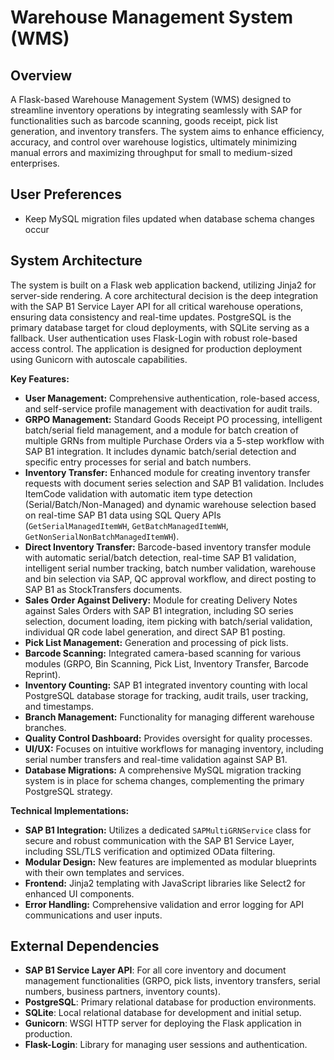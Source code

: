 # Warehouse Management System (WMS)

## Overview
A Flask-based Warehouse Management System (WMS) designed to streamline inventory operations by integrating seamlessly with SAP for functionalities such as barcode scanning, goods receipt, pick list generation, and inventory transfers. The system aims to enhance efficiency, accuracy, and control over warehouse logistics, ultimately minimizing manual errors and maximizing throughput for small to medium-sized enterprises.

## User Preferences
*   Keep MySQL migration files updated when database schema changes occur

## System Architecture
The system is built on a Flask web application backend, utilizing Jinja2 for server-side rendering. A core architectural decision is the deep integration with the SAP B1 Service Layer API for all critical warehouse operations, ensuring data consistency and real-time updates. PostgreSQL is the primary database target for cloud deployments, with SQLite serving as a fallback. User authentication uses Flask-Login with robust role-based access control. The application is designed for production deployment using Gunicorn with autoscale capabilities.

**Key Features:**
*   **User Management:** Comprehensive authentication, role-based access, and self-service profile management with deactivation for audit trails.
*   **GRPO Management:** Standard Goods Receipt PO processing, intelligent batch/serial field management, and a module for batch creation of multiple GRNs from multiple Purchase Orders via a 5-step workflow with SAP B1 integration. It includes dynamic batch/serial detection and specific entry processes for serial and batch numbers.
*   **Inventory Transfer:** Enhanced module for creating inventory transfer requests with document series selection and SAP B1 validation. Includes ItemCode validation with automatic item type detection (Serial/Batch/Non-Managed) and dynamic warehouse selection based on real-time SAP B1 data using SQL Query APIs (`GetSerialManagedItemWH`, `GetBatchManagedItemWH`, `GetNonSerialNonBatchManagedItemWH`).
*   **Direct Inventory Transfer:** Barcode-based inventory transfer module with automatic serial/batch detection, real-time SAP B1 validation, intelligent serial number tracking, batch number validation, warehouse and bin selection via SAP, QC approval workflow, and direct posting to SAP B1 as StockTransfers documents.
*   **Sales Order Against Delivery:** Module for creating Delivery Notes against Sales Orders with SAP B1 integration, including SO series selection, document loading, item picking with batch/serial validation, individual QR code label generation, and direct SAP B1 posting.
*   **Pick List Management:** Generation and processing of pick lists.
*   **Barcode Scanning:** Integrated camera-based scanning for various modules (GRPO, Bin Scanning, Pick List, Inventory Transfer, Barcode Reprint).
*   **Inventory Counting:** SAP B1 integrated inventory counting with local PostgreSQL database storage for tracking, audit trails, user tracking, and timestamps.
*   **Branch Management:** Functionality for managing different warehouse branches.
*   **Quality Control Dashboard:** Provides oversight for quality processes.
*   **UI/UX:** Focuses on intuitive workflows for managing inventory, including serial number transfers and real-time validation against SAP B1.
*   **Database Migrations:** A comprehensive MySQL migration tracking system is in place for schema changes, complementing the primary PostgreSQL strategy.

**Technical Implementations:**
*   **SAP B1 Integration:** Utilizes a dedicated `SAPMultiGRNService` class for secure and robust communication with the SAP B1 Service Layer, including SSL/TLS verification and optimized OData filtering.
*   **Modular Design:** New features are implemented as modular blueprints with their own templates and services.
*   **Frontend:** Jinja2 templating with JavaScript libraries like Select2 for enhanced UI components.
*   **Error Handling:** Comprehensive validation and error logging for API communications and user inputs.

## External Dependencies
*   **SAP B1 Service Layer API**: For all core inventory and document management functionalities (GRPO, pick lists, inventory transfers, serial numbers, business partners, inventory counts).
*   **PostgreSQL**: Primary relational database for production environments.
*   **SQLite**: Local relational database for development and initial setup.
*   **Gunicorn**: WSGI HTTP server for deploying the Flask application in production.
*   **Flask-Login**: Library for managing user sessions and authentication.
